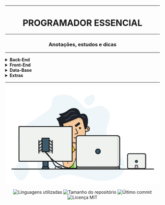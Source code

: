 <hr>
<h1 align="center">PROGRAMADOR ESSENCIAL</h1>
<hr>
<h3 align="center">Anotações, estudos e dicas</h3>
<hr>
<details>
    <summary><strong>Back-End</strong></summary>
    <br />
    <div align="left">
<!-- JAVA -->
        <table border=1>
            <tr>
                <th colspan="2">Java</th>
            </tr>
            <tr>
                <th colspan="2"></th>
            </tr>
            <tr>
                <th>Tópico</th>
                <th>Status</th>
            </tr>
            <tr>
                <td align="center">Espaço para tópico já aprendido</td>
                <td align="center">✔️</td>
            </tr>
            <tr>
                <td align="center">Espaço para tópico que está em aprendizado</td>
                <td align="center">👨🏻‍🎓📚</td>
            </tr>
            <tr>
                <td align="center">Espaço para tópico que vou aprender no futuro</td>
                <td align="center">🌱</td>
            </tr>
        </table>
    </div>
</details>

<!-- FRONT-END -->
<details>
    <summary><strong>Front-End</strong></summary>
    <br />
    <div align="left">
        <table border=1>
            <tr>
                <th colspan="2">HTML5</th>
            </tr>
            <tr>
                <th colspan="2"></th>
            </tr>
            <tr>
                <th>Tópico</th>
                <th>Status</th>
            </tr>
            <tr>
                <td align="center">Espaço para tópico já aprendido</td>
                <td align="center">✔️</td>
            </tr>
            <tr>
                <td align="center">Espaço para tópico que está em aprendizado</td>
                <td align="center">👨🏻‍🎓📚</td>
            </tr>
            <tr>
                <td align="center">Espaço para tópico que vou aprender no futuro</td>
                <td align="center">🌱</td>
            </tr>
        </table>
    </div>
</details>

<!-- DATA-BASE -->
<details>
    <summary><strong>Data-Base</strong></summary>
    <br />
    <div align="left">
        <table border=1>
            <tr>
                <th colspan="2">MySQL</th>
            </tr>
            <tr>
                <th colspan="2"></th>
            </tr>
            <tr>
                <th>Tópico</th>
                <th>Status</th>
            </tr>
            <tr>
                <td align="center">Espaço para tópico já aprendido</td>
                <td align="center">✔️</td>
            </tr>
            <tr>
                <td align="center">Espaço para tópico que está em aprendizado</td>
                <td align="center">👨🏻‍🎓📚</td>
            </tr>
            <tr>
                <td align="center">Espaço para tópico que vou aprender no futuro</td>
                <td align="center">🌱</td>
            </tr>
        </table>
    </div>
</details>

<!-- EXTRAS -->
<details>
    <summary><strong>Extras</strong></summary>
    <br />
    <div align="left">
        <details>
            <summary><strong>Git-Github</strong></summary>
            <br />
            <table border=1>            
                <tr>
                    <th colspan="2">Git</th>
                </tr>
                <tr>
                    <td align="center"><a href="https://github.com/Dev-HideyukiTakahashi/Essencial/blob/master/pasta_essencial/git_github/ComandosGit(básico).MD">Git básico</a></td>
                    <td align="center"><a href="https://github.com/Dev-HideyukiTakahashi/Essencial/blob/master/pasta_essencial/git_github/ComandosGit(intermediário).MD">Git intermediário</a></td>
                </tr>
            </table>            
            <table border=1> 
                <tr>
                    <th colspan="1">Github</th>
                </tr>
                <tr>
                    <td align="center"><a href="https://github.com/Dev-HideyukiTakahashi/Essencial/blob/master/pasta_essencial/git_github/Markdown.MD">Markdown</a></td>
                </tr>
                <tr>
                    <td align="center"><a href="https://github.com/Dev-HideyukiTakahashi/Essencial/blob/master/pasta_essencial/git_github/Github.MD">Github</a></td>
                </tr>
            </table>
        </details>
        <details>
            <summary><strong>Linux</strong></summary>
            <br />
            <table border=1>            
                <tr>
                    <th colspan="2">Linux</th>
                </tr>
                <tr>
                    <td align="center"><a href="https://github.com/Dev-HideyukiTakahashi/Essencial/blob/master/pasta_essencial/linux/Diretorios.md">Diretórios</a></td>
                    <td align="center"><a href="https://github.com/Dev-HideyukiTakahashi/Essencial/blob/master/pasta_essencial/linux/Redes.md">Redes</a></td>
                </tr>
                <tr>
                    <td align="center"><a href="https://github.com/Dev-HideyukiTakahashi/Essencial/blob/master/pasta_essencial/linux/Terminal.md">Terminal</a></td>
                </tr>
            </table>
        </details>
    </div>
</details>
<hr>
<!--IMAGEM-->
<p align="center">
    <img src="/src/img/programador.gif" alt="programador">
</p>
<p align="center">
    <!-- languages -->
    <img src="https://img.shields.io/github/languages/count/Dev-HideyukiTakahashi/Programador-Essencial?style=social"
        alt="Linguagens utilizadas">
    <!-- repo size -->
    <img src="https://img.shields.io/github/repo-size/Dev-HideyukiTakahashi/Programador-Essencial?style=social"
        alt="Tamanho do repositório">
    <!-- last commit -->
    <img src="https://img.shields.io/github/last-commit/Dev-HideyukiTakahashi/Programador-Essencial?style=social"
        alt="Último commit">
    <!-- licence MIT -->
    <img src="https://img.shields.io/github/license/Dev-HideyukiTakahashi/Programador-Essencial?style=social" alt="Licença MIT">
</p>